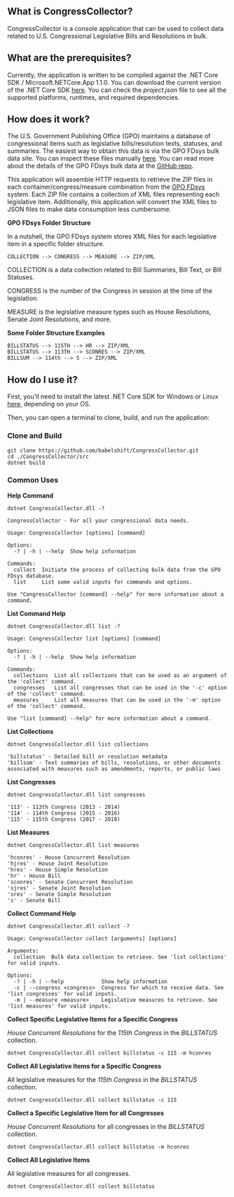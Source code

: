 ## What is CongressCollector?
CongressCollector is a console application that can be used to collect data related to U.S. Congressional Legislative Bills and Resolutions in bulk.

## What are the prerequisites?
Currently, the application is written to be compiled against the .NET Core SDK / Microsoft.NETCore.App 1.1.0. You can download the current version of the .NET Core SDK [here](https://www.microsoft.com/net/download/core#/current). You can check the *project.json* file to see all the supported platforms, runtimes, and required dependencies.

## How does it work?
The U.S. Government Publishing Office (GPO) maintains a database of congressional items such as legislative bills/resolution texts, statuses, and summaries. The easiest way to obtain this data is via the GPO FDsys bulk data site. You can inspect these files manually [here](https://www.gpo.gov/fdsys/bulkdata). You can read more about the details of the GPO FDsys bulk data at the [GitHub repo](https://github.com/usgpo/bulk-data).

This application will assemble HTTP requests to retrieve the ZIP files in each container/congress/measure combination from the [GPO FDsys](https://www.gpo.gov/fdsys/) system. Each ZIP file contains a collection of XML files representing each legislative item. Additionally, this application will convert the XML files to JSON files to make data consumption less cumbersome.

**GPO FDsys Folder Structure**

In a nutshell, the GPO FDsys system stores XML files for each legislative item in a specific folder structure.

    COLLECTION --> CONGRESS --> MEASURE --> ZIP/XML

COLLECTION is a data collection related to Bill Summaries, Bill Text, or Bill Statuses.

CONGRESS is the number of the Congress in session at the time of the legislation.

MEASURE is the legislative measure types such as House Resolutions, Senate Joint Resolutions, and more.

**Some Folder Structure Examples**

    BILLSTATUS --> 115TH --> HR --> ZIP/XML
    BILLSTATUS --> 113TH --> SCONRES --> ZIP/XML
    BILLSUM --> 114th --> S --> ZIP/XML

## How do I use it?

First, you'll need to install the latest .NET Core SDK for Windows or Linux [here](https://www.microsoft.com/net/download/core#/current), depending on your OS.

Then, you can open a terminal to clone, build, and run the application:

### Clone and Build

    git clone https://github.com/babelshift/CongressCollector.git
    cd ./CongressCollector/src
    dotnet build
    
### Common Uses

**Help Command**

    dotnet CongressCollector.dll -?

    CongressCollector - For all your congressional data needs.

    Usage: CongressCollector [options] [command]

    Options:
      -? | -h | --help  Show help information

    Commands:
      collect  Initiate the process of collecting bulk data from the GPO FDsys database.
      list     List some valid inputs for commands and options.

    Use "CongressCollector [command] --help" for more information about a command.

**List Command Help**

    dotnet CongressCollector.dll list -?

    Usage: CongressCollector list [options] [command]

    Options:
      -? | -h | --help  Show help information

    Commands:
      collections  List all collections that can be used as an argument of the 'collect' command.
      congresses   List all congresses that can be used in the '-c' option of the 'collect' command.
      measures     List all measures that can be used in the '-m' option of the 'collect' command.

    Use "list [command] --help" for more information about a command.

**List Collections**

    dotnet CongressCollector.dll list collections
    
    'billstatus' - Detailed bill or resolution metadata
    'billsum' - Text summaries of bills, resolutions, or other documents associated with measures such as amendments, reports, or public laws

**List Congresses**

    dotnet CongressCollector.dll list congresses
    
    '113' - 113th Congress (2013 - 2014)
    '114' - 114th Congress (2015 - 2016)
    '115' - 115th Congress (2017 - 2018)

**List Measures**

    dotnet CongressCollector.dll list measures
    
    'hconres' - House Concurrent Resolution
    'hjres' - House Joint Resolution
    'hres' - House Simple Resolution
    'hr' - House Bill
    'sconres' - Senate Concurrent Resolution
    'sjres' - Senate Joint Resolution
    'sres' - Senate Simple Resolution
    's' - Senate Bill

**Collect Command Help**

    dotnet CongressCollector.dll collect -?

    Usage: CongressCollector collect [arguments] [options]

    Arguments:
      collection  Bulk data collection to retrieve. See 'list collections' for valid inputs.

    Options:
      -? | -h | --help            Show help information
      -c | --congress <congress>  Congress for which to receive data. See 'list congresses' for valid inputs.
      -m | --measure <measure>    Legislative measures to retrieve. See 'list measures' for valid inputs.
      
**Collect Specific Legislative Items for a Specific Congress**

*House Concurrent Resolutions* for the *115th Congress* in the *BILLSTATUS* collection.

    dotnet CongressCollector.dll collect billstatus -c 115 -m hconres
    
**Collect All Legislative Items for a Specific Congress**

All legislative measures for the *115th Congress* in the *BILLSTATUS* collection.

    dotnet CongressCollector.dll collect billstatus -c 115

**Collect a Specific Legislative Item for all Congresses**

*House Concurrent Resolutions* for all congresses in the *BILLSTATUS* collection.

    dotnet CongressCollector.dll collect billstatus -m hconres

**Collect All Legislative Items**

All legislative measures for all congresses.

    dotnet CongressCollector.dll collect billstatus
